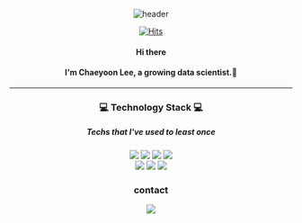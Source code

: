 
<div align="center">
  
  ![header](https://capsule-render.vercel.app/api?type=waving&color=gradient&height=300&section=header&text=class%20yoon:&fontSize=90)

  [![Hits](https://hits.seeyoufarm.com/api/count/incr/badge.svg?url=https%3A%2F%2Fgithub.com%2Fchaeyoon919&count_bg=%23EB8B10&title_bg=%23684327&icon=&icon_color=%23E7E7E7&title=VISIT&edge_flat=false)](https://github.com/chaeyoon919)
  #### Hi there  
  #### I'm Chaeyoon Lee, a growing data scientist.🌱
  ***
  

  
  ### 💻 Technology Stack 💻
  ##### Techs that I've used to least once
  <img src="https://img.shields.io/badge/Python-3776AB?style=flat-square&logo=Python&logoColor=white"/>
  <img src="https://img.shields.io/badge/R-276DC3?style=flat-square&logo=R&logoColor=white"/>
  <img src="https://img.shields.io/badge/RStudio-75AADB?style=flat-square&logo=RStudio&logoColor=white"/> 
  <img src="https://img.shields.io/badge/Qgis-589632?style=flat-square&logo=Qgis&logoColor=white"/>
  <br>
  <img src="https://img.shields.io/badge/Jupyter-F37626?style=flat-square&logo=Jupyter&logoColor=white"/>
  <img src="https://img.shields.io/badge/scikit_learn-F7931E?style=flat-square&logo=scikit-learn&logoColor=white"/>
  <img src="https://img.shields.io/badge/Tableau-E97627?style=flat-square&logo=Tableau&logoColor=white"/>  


  
  
  ### contact
  <a href="dbs8438@gmail.com" target="_blank"><img src="https://img.shields.io/badge/Gmail-EA4335?style=flat-square&logo=Gmail&logoColor=white"/></a>

</div>









<!--
**chaeyoon919/chaeyoon919** is a ✨ _special_ ✨ repository because its `README.md` (this file) appears on your GitHub profile.

Here are some ideas to get you started:

- 🔭 I’m currently working on ...
- 🌱 I’m currently learning ...
- 👯 I’m looking to collaborate on ...
- 🤔 I’m looking for help with ...
- 💬 Ask me about ...
- 📫 How to reach me: ...
- 😄 Pronouns: ...
- ⚡ Fun fact: ...
https://simpleicons.org/ : 배지
https://security-nanglam.tistory.com/491 : 이모지

[![Chaeyoon's github stats](https://github-readme-stats.vercel.app/api?username=chaeyoon919)](https://github.com/anuraghazra/github-readme-stats)


-->
